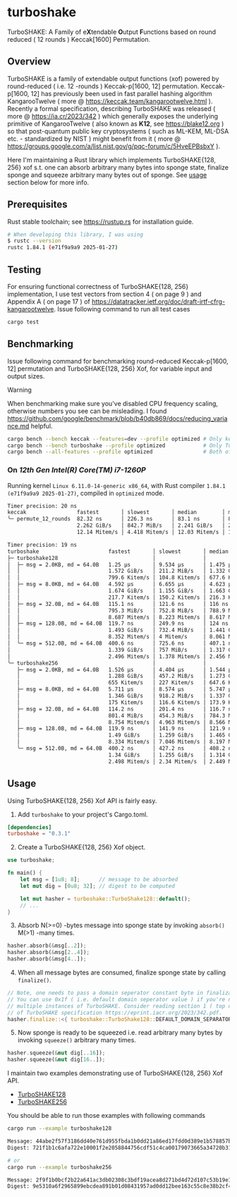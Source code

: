 # turboshake
TurboSHAKE: A Family of e**X**tendable **O**utput **F**unctions based on round reduced ( 12 rounds ) Keccak[1600] Permutation.

## Overview
TurboSHAKE is a family of extendable output functions (xof) powered by round-reduced ( i.e. 12 -rounds ) Keccak-p[1600, 12] permutation. Keccak-p[1600, 12] has previously been used in fast parallel hashing algorithm KangarooTwelve ( more @ https://keccak.team/kangarootwelve.html ). Recently a formal specification, describing TurboSHAKE was released ( more @ https://ia.cr/2023/342 ) which generally exposes the underlying primitive of KangarooTwelve ( also known as **K12**, see https://blake12.org ) so that post-quantum public key cryptosystems ( such as ML-KEM, ML-DSA etc. - standardized by NIST ) might benefit from it ( more @ https://groups.google.com/a/list.nist.gov/g/pqc-forum/c/5HveEPBsbxY ).

Here I'm maintaining a Rust library which implements TurboSHAKE{128, 256} xof s.t. one can absorb arbitrary many bytes into sponge state, finalize sponge and squeeze arbitrary many bytes out of sponge. See [usage](#usage) section below for more info.

## Prerequisites
Rust stable toolchain; see https://rustup.rs for installation guide.

```bash
# When developing this library, I was using
$ rustc --version
rustc 1.84.1 (e71f9a9a9 2025-01-27)
```

## Testing
For ensuring functional correctness of TurboSHAKE{128, 256} implementation, I use test vectors from section 4 ( on page 9 ) and Appendix A ( on page 17 ) of https://datatracker.ietf.org/doc/draft-irtf-cfrg-kangarootwelve. Issue following command to run all test cases

```bash
cargo test
```

## Benchmarking
Issue following command for benchmarking round-reduced Keccak-p[1600, 12] permutation and TurboSHAKE{128, 256} Xof, for variable input and output sizes.

> [!WARNING]
> When benchmarking make sure you've disabled CPU frequency scaling, otherwise numbers you see can be misleading. I found https://github.com/google/benchmark/blob/b40db869/docs/reducing_variance.md helpful.

```bash
cargo bench --bench keccak --features=dev --profile optimized # Only keccak permutation
cargo bench --bench turboshake --profile optimized            # Only TurboSHAKE{128, 256} Xof
cargo bench --all-features --profile optimized                # Both of above
```

### On *12th Gen Intel(R) Core(TM) i7-1260P*
Running kernel `Linux 6.11.0-14-generic x86_64`, with Rust compiler `1.84.1 (e71f9a9a9 2025-01-27)`, compiled in `optimized` mode.

```bash
Timer precision: 20 ns
keccak                fastest       │ slowest       │ median        │ mean          │ samples │ iters
╰─ permute_12_rounds  82.32 ns      │ 226.3 ns      │ 83.1 ns       │ 88.24 ns      │ 100     │ 3200
                      2.262 GiB/s   │ 842.7 MiB/s   │ 2.241 GiB/s   │ 2.11 GiB/s    │         │
                      12.14 Mitem/s │ 4.418 Mitem/s │ 12.03 Mitem/s │ 11.33 Mitem/s │         │

Timer precision: 19 ns
turboshake                      fastest       │ slowest       │ median        │ mean          │ samples │ iters
├─ turboshake128                              │               │               │               │         │
│  ├─ msg = 2.0KB, md = 64.0B   1.25 µs       │ 9.534 µs      │ 1.475 µs      │ 1.547 µs      │ 100     │ 100
│  │                            1.572 GiB/s   │ 211.2 MiB/s   │ 1.332 GiB/s   │ 1.27 GiB/s    │         │
│  │                            799.6 Kitem/s │ 104.8 Kitem/s │ 677.6 Kitem/s │ 646.1 Kitem/s │         │
│  ├─ msg = 8.0KB, md = 64.0B   4.592 µs      │ 6.655 µs      │ 4.623 µs      │ 4.644 µs      │ 100     │ 100
│  │                            1.674 GiB/s   │ 1.155 GiB/s   │ 1.663 GiB/s   │ 1.655 GiB/s   │         │
│  │                            217.7 Kitem/s │ 150.2 Kitem/s │ 216.3 Kitem/s │ 215.3 Kitem/s │         │
│  ├─ msg = 32.0B, md = 64.0B   115.1 ns      │ 121.6 ns      │ 116 ns        │ 116.1 ns      │ 100     │ 1600
│  │                            795.3 MiB/s   │ 752.8 MiB/s   │ 788.9 MiB/s   │ 788.4 MiB/s   │         │
│  │                            8.687 Mitem/s │ 8.223 Mitem/s │ 8.617 Mitem/s │ 8.612 Mitem/s │         │
│  ├─ msg = 128.0B, md = 64.0B  119.7 ns      │ 249.9 ns      │ 124 ns        │ 131.8 ns      │ 100     │ 1600
│  │                            1.493 GiB/s   │ 732.4 MiB/s   │ 1.441 GiB/s   │ 1.356 GiB/s   │         │
│  │                            8.352 Mitem/s │ 4 Mitem/s     │ 8.061 Mitem/s │ 7.584 Mitem/s │         │
│  ╰─ msg = 512.0B, md = 64.0B  400.6 ns      │ 725.6 ns      │ 407.1 ns      │ 423.9 ns      │ 100     │ 400
│                               1.339 GiB/s   │ 757 MiB/s     │ 1.317 GiB/s   │ 1.265 GiB/s   │         │
│                               2.496 Mitem/s │ 1.378 Mitem/s │ 2.456 Mitem/s │ 2.358 Mitem/s │         │
╰─ turboshake256                              │               │               │               │         │
   ├─ msg = 2.0KB, md = 64.0B   1.526 µs      │ 4.404 µs      │ 1.544 µs      │ 1.574 µs      │ 100     │ 100
   │                            1.288 GiB/s   │ 457.2 MiB/s   │ 1.273 GiB/s   │ 1.248 GiB/s   │         │
   │                            655 Kitem/s   │ 227 Kitem/s   │ 647.6 Kitem/s │ 634.9 Kitem/s │         │
   ├─ msg = 8.0KB, md = 64.0B   5.711 µs      │ 8.574 µs      │ 5.747 µs      │ 5.922 µs      │ 100     │ 100
   │                            1.346 GiB/s   │ 918.2 MiB/s   │ 1.337 GiB/s   │ 1.298 GiB/s   │         │
   │                            175 Kitem/s   │ 116.6 Kitem/s │ 173.9 Kitem/s │ 168.8 Kitem/s │         │
   ├─ msg = 32.0B, md = 64.0B   114.2 ns      │ 201.4 ns      │ 116.7 ns      │ 125.1 ns      │ 100     │ 1600
   │                            801.4 MiB/s   │ 454.3 MiB/s   │ 784.3 MiB/s   │ 731.5 MiB/s   │         │
   │                            8.754 Mitem/s │ 4.963 Mitem/s │ 8.566 Mitem/s │ 7.99 Mitem/s  │         │
   ├─ msg = 128.0B, md = 64.0B  119.9 ns      │ 141.9 ns      │ 121.9 ns      │ 122.3 ns      │ 100     │ 1600
   │                            1.49 GiB/s    │ 1.259 GiB/s   │ 1.465 GiB/s   │ 1.461 GiB/s   │         │
   │                            8.334 Mitem/s │ 7.046 Mitem/s │ 8.197 Mitem/s │ 8.172 Mitem/s │         │
   ╰─ msg = 512.0B, md = 64.0B  400.2 ns      │ 427.2 ns      │ 408.2 ns      │ 407.4 ns      │ 100     │ 800
                                1.34 GiB/s    │ 1.255 GiB/s   │ 1.314 GiB/s   │ 1.316 GiB/s   │         │
                                2.498 Mitem/s │ 2.34 Mitem/s  │ 2.449 Mitem/s │ 2.454 Mitem/s │         │
```

## Usage
Using TurboSHAKE{128, 256} Xof API is fairly easy.

1) Add `turboshake` to your project's Cargo.toml.

```toml
[dependencies]
turboshake = "0.3.1"
```

2) Create a TurboSHAKE{128, 256} Xof object.

```rust
use turboshake;

fn main() {
    let msg = [1u8; 8];      // message to be absorbed
    let mut dig = [0u8; 32]; // digest to be computed

    let mut hasher = turboshake::TurboShake128::default();
    // ...
}
```

3) Absorb N(>=0) -bytes message into sponge state by invoking `absorb()` M(>1) -many times.

```rust
hasher.absorb(&msg[..2]);
hasher.absorb(&msg[2..4]);
hasher.absorb(&msg[4..]);
```

4) When all message bytes are consumed, finalize sponge state by calling `finalize()`.

```rust
// Note, one needs to pass a domain seperator constant byte in finalization step.
// You can use 0x1f ( i.e. default domain seperator value ) if you're not using
// multiple instances of TurboSHAKE. Consider reading section 1 ( top of page 2 )
// of TurboSHAKE specification https://eprint.iacr.org/2023/342.pdf.
hasher.finalize::<{ turboshake::TurboShake128::DEFAULT_DOMAIN_SEPARATOR }>();
```

5) Now sponge is ready to be squeezed i.e. read arbitrary many bytes by invoking `squeeze()` arbitrary many times.

```rust
hasher.squeeze(&mut dig[..16]);
hasher.squeeze(&mut dig[16..]);
```

I maintain two examples demonstrating use of TurboSHAKE{128, 256} Xof API.

- [TurboSHAKE128](./examples/turboshake128.rs)
- [TurboSHAKE256](./examples/turboshake256.rs)

You should be able to run those examples with following commands

```bash
cargo run --example turboshake128

Message: 44abe2f57f3186dd40e761d955fbda1b0dd21a86ed17fdd0d389e1b578857b09a0ef1236ef02cefd6f7d7e7a23e1d200066361de50315655b614ef5f7f72f1e6
Digest: 721f1b1c6afa722e10001f2e2058844756cdf51c4ca00179073665a34720b317

# or
cargo run --example turboshake256

Message: 2f9f1b0bcf2b22a641ac3db02308c3bdf19acea8d271bd4d72d107c53b19e145fa520ffe15cdba0236131071b0d4f84cb57b2842220f5d13ff0393cb1c37d679
Digest: 9e5310a6f2965899ebcdea891b01d08431957ad0dd12bee163c55c8e38b2cf4c
```
